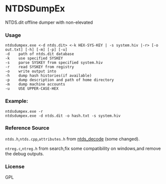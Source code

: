 # NTDSDumpEx

NTDS.dit offline dumper with non-elevated

### Usage
	ntdsdumpex.exe <-d ntds.dit> <-k HEX-SYS-KEY | -s system.hiv |-r> [-o out.txt] [-h] [-m] [-p] [-u]
	-d    path of ntds.dit database
	-k    use specified SYSKEY
	-s    parse SYSKEY from specified system.hiv
	-r    read SYSKEY from registry
	-o    write output into
	-h    dump hash histories(if available)
	-p    dump description and path of home directory
	-m    dump machine accounts
	-u    USE UPPER-CASE-HEX

### Example:
	ntdsdumpex.exe -r
	ntdsdumpex.exe -d ntds.dit -o hash.txt -s system.hiv

### Reference Source
`ntds.h`,`ntds.cpp`,`attributes.h` from [ntds_decode](https://github.com/mubix/ntds_decode) (some changed).

`ntreg.c`,`ntreg.h` from search,fix some compatibility on windows,and remove the debug outputs.

### License
GPL
